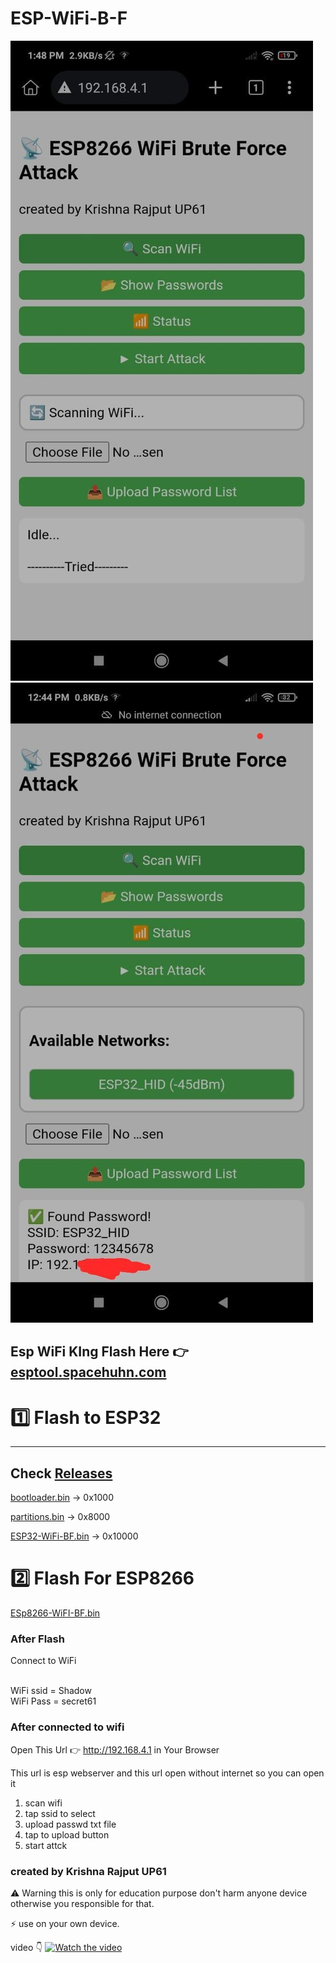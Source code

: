# ESP-WiFi-B-F
<img src="https://raw.githubusercontent.com/esp32king/ESP-WiFi-B-F/refs/heads/main/IMG/1.jpg"></img>
<img src="https://raw.githubusercontent.com/esp32king/ESP-WiFi-B-F/refs/heads/main/IMG/2.jpg"></img>


Esp WiFi KIng
Flash Here 👉 <a href="https://esptool.spacehuhn.com/">esptool.spacehuhn.com</a>
---
# 1️⃣ Flash to ESP32
---
 Check <a href="https://github.com/esp32king/ESP-WiFi-B-F/releases">Releases</a>
 ---

 
<a href="https://github.com/esp32king/ESP-WiFi-B-F/releases/download/ESP32-WiFi-BF/bootloader.bin">bootloader.bin</a> → 0x1000

<a href="https://github.com/esp32king/ESP-WiFi-B-F/releases/download/ESP32-WiFi-BF/partitions.bin">partitions.bin</a> → 0x8000

<a href="https://github.com/esp32king/ESP-WiFi-B-F/releases/download/ESP32-WiFi-BF/Esp32-BF.bin">ESP32-WiFi-BF.bin</a> → 0x10000


# 2️⃣ Flash For ESP8266

<a href="https://github.com/esp32king/ESP-WiFi-B-F/raw/refs/heads/main/ESP8266/Esp8266-BF.bin">ESp8266-WiFI-BF.bin</a>


### After Flash

Connect to WiFi 

<br>WiFi ssid = Shadow </br>
WiFi Pass = secret61

### After connected to wifi 

Open This Url 👉 http://192.168.4.1   in Your Browser 

This url is esp webserver and this url open without internet so you can open it


1.  scan wifi
2.  tap ssid to select
3.  upload passwd txt file
4.  tap to upload button
5.  start attck

### created by Krishna Rajput UP61


⚠ Warning this is only for education purpose don't harm anyone device otherwise you responsible for that.

⚡ use on your own device.

video 👇
[![Watch the video](https://i.ytimg.com/vi/iVLMGmN1kUI/oar2.jpg)](https://www.youtube.com/shorts/iVLMGmN1kUI?feature=share)
